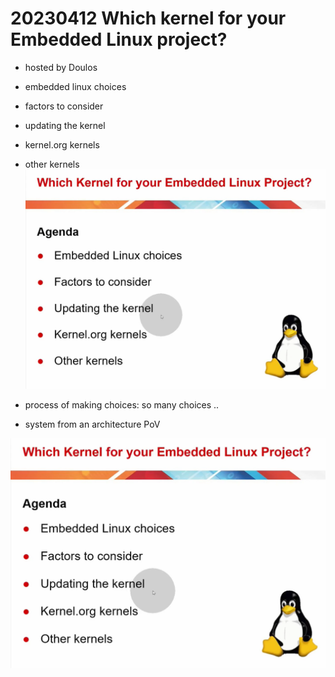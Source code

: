 # 20230412 Which kernel for your Embedded Linux project?
* hosted by Doulos

* embedded linux choices
* factors to consider
* updating the kernel
* kernel.org kernels
* other kernels
![](img00.png)

* process of making choices: so many choices ..
* system from an architecture PoV



![](img00.png)

